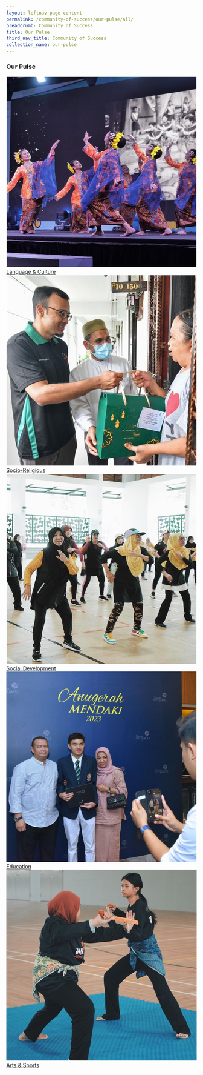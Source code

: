 ```yaml
---
layout: leftnav-page-content
permalink: /community-of-success/our-pulse/all/
breadcrumb: Community of Success
title: Our Pulse
third_nav_title: Community of Success
collection_name: our-pulse
---
```


### **Our Pulse**
<div class="focus-list row is-multiline">
<div class="focus col is-one-third-desktop is-one-third-tablet">
<a href="/community-of-success/our-pulse/language-and-culture" class="project-link no-pdf-icon">
  <img src="/images/community-of-success/language-culture-thumb.jpg" alt="Language & Culture">Language & Culture
</a>
</div>

<div class="focus col is-one-third-desktop is-one-third-tablet">
<a href="/community-of-success/our-pulse/socio-religious" class="project-link no-pdf-icon">
  <img src="/images/community-of-success/socio-religious-thumb.jpg" alt="Socio-Religious">Socio-Religious
</a>
</div>

<div class="focus col is-one-third-desktop is-one-third-tablet">
<a href="/community-of-success/our-pulse/social-development" class="project-link no-pdf-icon">
  <img src="/images/community-of-success/social-development-thumb.jpg" alt="Social Development">Social Development
</a>
</div>

<div class="focus col is-one-third-desktop is-one-third-tablet">
<a href="/community-of-success/our-pulse/education" class="project-link no-pdf-icon">
  <img src="/images/community-of-success/education-thumb.jpg" alt="Education">Education
</a>
</div>

<div class="focus col is-one-third-desktop is-one-third-tablet">
<a href="/community-of-success/our-pulse/arts-and-sports" class="project-link no-pdf-icon">
  <img src="/images/community-of-success/arts-sports-thumb.jpg" alt="Arts & Sports">Arts & Sports
</a>
</div>
